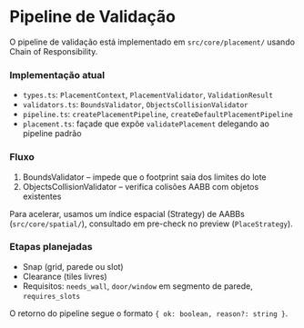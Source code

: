 # Pipeline de Validação

O pipeline de validação está implementado em `src/core/placement/` usando Chain of Responsibility.

### Implementação atual
- `types.ts`: `PlacementContext`, `PlacementValidator`, `ValidationResult`
- `validators.ts`: `BoundsValidator`, `ObjectsCollisionValidator`
- `pipeline.ts`: `createPlacementPipeline`, `createDefaultPlacementPipeline`
- `placement.ts`: façade que expõe `validatePlacement` delegando ao pipeline padrão

### Fluxo
1. BoundsValidator – impede que o footprint saia dos limites do lote
2. ObjectsCollisionValidator – verifica colisões AABB com objetos existentes

Para acelerar, usamos um índice espacial (Strategy) de AABBs (`src/core/spatial/`),
consultado em pre-check no preview (`PlaceStrategy`).

### Etapas planejadas
- Snap (grid, parede ou slot)
- Clearance (tiles livres)
- Requisitos: `needs_wall`, `door/window` em segmento de parede, `requires_slots`

O retorno do pipeline segue o formato `{ ok: boolean, reason?: string }`.


